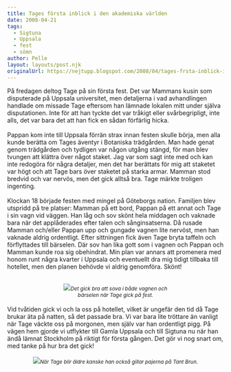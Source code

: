 ```yaml
---
title: Tages första inblick i den akademiska världen
date: 2008-04-21
tags: 
  - Sigtuna
  - Uppsala
  - fest
  - sömn	
author: Pelle
layout: layouts/post.njk
originalUrl: https://nejtupp.blogspot.com/2008/04/tages-frsta-inblick-i-den-akademiska.html
---
```


På fredagen deltog Tage på sin första fest. Det var Mammans kusin som disputerade på Uppsala universitet, men detaljerna i vad avhandlingen handlade om missade Tage eftersom han lämnade lokalen mitt under själva disputationen. Inte för att han tyckte det var tråkigt eller svårbegripligt, inte alls, det var bara det att han fick en sådan förfärlig hicka.<br><br>Pappan kom inte till Uppsala förrän strax innan festen skulle börja, men alla kunde berätta om Tages äventyr i Botaniska trädgården. Man hade genat genom trädgården och tydligen var någon utgång stängd, för man blev tvungen att klättra över något staket. Jag var som sagt inte med och kan inte redogöra för några detaljer, men det har berättats för mig att staketet var högt och att Tage bars över staketet på starka armar. Mamman stod bredvid och var nervös, men det gick alltså bra. Tage märkte troligen ingenting.<br><br>Klockan 18 började festen med mingel på Göteborgs nation. Familjen blev utspridd på tre platser: Mamman på ett bord, Pappan på ett annat och Tage i sin vagn vid väggen. Han låg och sov skönt hela middagen och vaknade bara när det applåderades efter talen och sånginsatserna. Då rusade Mamman och/eller Pappan upp och gungade vagnen lite nervöst, men han vaknade aldrig ordentligt. Efter sittningen fick även Tage bryta taffeln och förflyttades till bärselen. Där sov han lika gott som i vagnen och Pappan och Mamman kunde roa sig obehindrat. Min plan var annars att promenera med honom runt några kvarter i Uppsala och eventuellt dra mig tidigt tillbaka till hotellet, men den planen behövde vi aldrig genomföra. Skönt!<br><br><div style="text-align: center;"><img src="../../../../img/_MG_1048_1024pix.jpg"><span style="font-style: italic;font-size:85%;">Det gick bra att sova i både vagnen och<br>bärselen när Tage gick på fest.</span><br></div><br>Vid tvåtiden gick vi och la oss på hotellet, vilket är ungefär den tid då Tage brukar äta på natten, så det passade bra. Vi var bara lite tröttare än vanligt när Tage väckte oss på morgonen, men själv var han ordentligt pigg. På vägen hem gjorde vi utflykter till Gamla Uppsala och till Sigtuna nu när han ändå lämnat Stockholm på riktigt för första gången. Det gör vi nog snart om, med tanke på hur bra det gick!<br><br><div style="text-align: center;"><img src="../../../../img/_MG_1062_1024pix.jpg"><span style="font-size:85%;"><span style="font-style: italic;">När Tage blir äldre kanske han också gillar pajerna på Tant Brun.</span></span><br></div>
<!-- no comments on this post -->